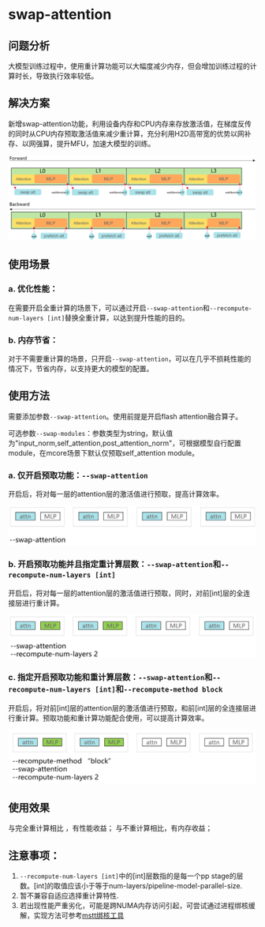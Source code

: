 # swap-attention

## 问题分析

大模型训练过程中，使用重计算功能可以大幅度减少内存，但会增加训练过程的计算时长，导致执行效率较低。

## 解决方案

新增swap-attention功能，利用设备内存和CPU内存来存放激活值，在梯度反传的同时从CPU内存预取激活值来减少重计算，充分利用H2D高带宽的优势以网补存、以网强算，提升MFU，加速大模型的训练。

![输入图片说明](../../sources/images/swap_attention.png)

## 使用场景

### a. 优化性能：

在需要开启全重计算的场景下，可以通过开启`--swap-attention`和`--recompute-num-layers [int]`替换全重计算，以达到提升性能的目的。

### b. 内存节省：

对于不需要重计算的场景，只开启`--swap-attention`，可以在几乎不损耗性能的情况下，节省内存，以支持更大的模型的配置。


## 使用方法

需要添加参数`--swap-attention`。使用前提是开启flash attention融合算子。

可选参数`--swap-modules`：参数类型为string，默认值为"input_norm,self_attention,post_attention_norm"，可根据模型自行配置module，在mcore场景下默认仅预取self_attention module。

### a. 仅开启预取功能：`--swap-attention`

开启后，将对每一层的attention层的激活值进行预取，提高计算效率。

![输入图片说明](../../sources/images/swap_attention1.png)

### b. 开启预取功能并且指定重计算层数：`--swap-attention`和`--recompute-num-layers [int]`

开启后，将对每一层的attention层的激活值进行预取，同时，对前[int]层的全连接层进行重计算。

![输入图片说明](../../sources/images/swap_attention2.png)

### c. 指定开启预取功能和重计算层数：`--swap-attention`和`--recompute-num-layers [int]`和`--recompute-method block `

开启后，将对前[int]层的attention层的激活值进行预取，和前[int]层的全连接层进行重计算。预取功能和重计算功能配合使用，可以提高计算效率。

![输入图片说明](../../sources/images/swap_attention3.png)
## 使用效果

与完全重计算相比 ，有性能收益；
与不重计算相比，有内存收益；

## 注意事项：

1. `--recompute-num-layers [int]`中的[int]层数指的是每一个pp stage的层数。[int]的取值应该小于等于num-layers/pipeline-model-parallel-size.
2. 暂不兼容自适应选择重计算特性.
3. 若出现性能严重劣化，可能是跨NUMA内存访问引起，可尝试通过进程绑核缓解，实现方法可参考[mstt绑核工具](https://gitee.com/ascend/mstt/tree/master/profiler/affinity_cpu_bind)
